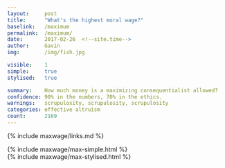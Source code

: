 ```yaml
---
layout:     post
title:      "What's the highest moral wage?"
baselink:   /maximum
permalink:  /maximum/
date:       2017-02-26  <!--site.time-->
author:     Gavin   
img:		/img/fish.jpg

visible:    1
simple:		true
stylised:	true

summary:    How much money is a maximizing consequentialist allowed?
confidence:	90% in the numbers, 70% in the ethics.
warnings:   scrupulosity, scrupulosity, scrupulosity
categories: effective altruism
count: 		2169
---
```


{%	include maxwage/links.md	%} 



<div id="simple" class="tabContent">
	{%	include maxwage/max-simple.html	%}
</div>

<div id="stylised" class="tabContent defaultOpen">
	{%	include maxwage/max-stylised.html	%}
</div>

<br><br>